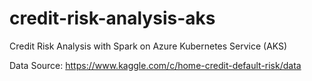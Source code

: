# credit-risk-analysis-aks
Credit Risk Analysis with Spark on Azure Kubernetes Service (AKS)

Data Source: https://www.kaggle.com/c/home-credit-default-risk/data
